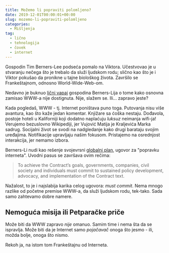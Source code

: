 ```yaml
---
title: Možemo li popraviti polomljeno?
date: 2019-12-01T00:00:01+00:00
slug: mozemo-li-popraviti-polomljeno
categories:
  - Mišljenja
tag:
  - lično
  - tehnologija
  - čovek
  - internet
---
```


Gospodin Tim Berners-Lee podseća pomalo na Viktora. Učestvovao je u stvaranju nečega što je trebalo da služi ljudskom rodu; slično kao što je i Viktor pokušao da pronikne u tajne biološkog života. Završilo se Frankeštajnom, odnosno World-Wide-Web-om.

<!--more-->

Nedavno je buknuo [lični vapaj](https://www.nytimes.com/2019/11/24/opinion/world-wide-web.html) gospodina Berners-Lija o tome kako osnovna zamisao WWW-a nije dostignuta. Nije, slažem se. Ili... zapravo jeste?

Kada pogledaš, WWW - tj. Internet poništava puno toga. Putovanja nisu više avantura, kao što kaže jedan komentar. Knjižare sa ćoška nestaju. Dođavola, postoje hoteli u Kaliforniji koji dodatno naplaćuju _luksuz_ neimanja wifi-ja! Verujemo bezuslovno Wikipediji, jer Vujović Matija je Kraljevića Marka sadrug. Socijalni život se svodi na nadgledanje kako drugi barataju svojim uređajima. Notifikacije upravljaju našim fokusom. Pristajemo na osrednjost interakcija, jer nemamo izbora.

Berners-Li nudi kao rešenje svojevrsni [globalni plan](https://contractfortheweb.org), ugovor za "popravku interneta". Uvodni pasus se završava ovim rečima:

>  To achieve the Contract’s goals, governments, companies, civil society and individuals must commit to sustained policy development, advocacy, and implementation of the Contract text.

Nažalost, to je i najslabija karika celog ugovora: _must commit_. Nema mnogo razlike od početne premise WWW-a, da služi ljudskom rodu, tek-tako. Sada samo zahtevamo dobre namere.

## Nemoguća misija ili Petparačke priče

Može biti da WWW zapravo _nije_ omanuo. Samim time i nema šta da se ispravlja. Može biti da je Internet samo _pojačavač_ onoga što jesmo - ili, možda bolje, onoga što nismo.

Rekoh ja, na istom tom Frankeštajnu od Interneta.
